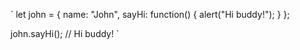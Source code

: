 ` let john = {
  name: "John",
  sayHi: function() {
    alert("Hi buddy!");
  }
};

john.sayHi(); // Hi buddy! `

